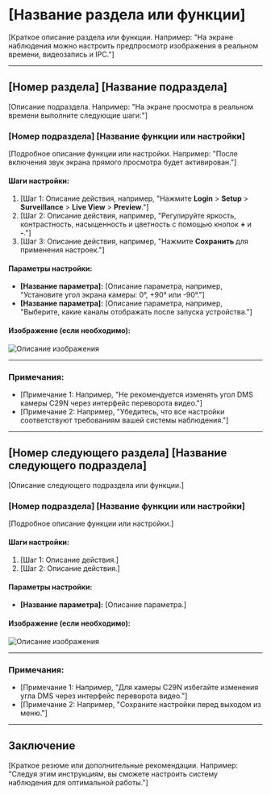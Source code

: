 # [Название раздела или функции]

[Краткое описание раздела или функции. Например: "На экране наблюдения можно настроить предпросмотр изображения в реальном времени, видеозапись и IPC."]

---

## [Номер раздела] [Название подраздела]

[Описание подраздела. Например: "На экране просмотра в реальном времени выполните следующие шаги:"]

### [Номер подраздела] [Название функции или настройки]

[Подробное описание функции или настройки. Например: "После включения звук экрана прямого просмотра будет активирован."]

#### Шаги настройки:
1. [Шаг 1: Описание действия, например, "Нажмите **Login** > **Setup** > **Surveillance** > **Live View** > **Preview**."]
2. [Шаг 2: Описание действия, например, "Регулируйте яркость, контрастность, насыщенность и цветность с помощью кнопок **+** и **-**."]
3. [Шаг 3: Описание действия, например, "Нажмите **Сохранить** для применения настроек."]

#### Параметры настройки:
- **[Название параметра]:** [Описание параметра, например, "Установите угол экрана камеры: 0°, +90° или -90°."]
- **[Название параметра]:** [Описание параметра, например, "Выберите, какие каналы отображать после запуска устройства."]

#### Изображение (если необходимо):
![Описание изображения](URL_изображения)

---

### Примечания:
- [Примечание 1: Например, "Не рекомендуется изменять угол DMS камеры С29N через интерфейс переворота видео."]
- [Примечание 2: Например, "Убедитесь, что все настройки соответствуют требованиям вашей системы наблюдения."]

---

## [Номер следующего раздела] [Название следующего подраздела]

[Описание следующего подраздела или функции.]

### [Номер подраздела] [Название функции или настройки]

[Подробное описание функции или настройки.]

#### Шаги настройки:
1. [Шаг 1: Описание действия.]
2. [Шаг 2: Описание действия.]

#### Параметры настройки:
- **[Название параметра]:** [Описание параметра.]

#### Изображение (если необходимо):
![Описание изображения](URL_изображения)

---

### Примечания:
- [Примечание 1: Например, "Для камеры С29N избегайте изменения угла DMS через интерфейс переворота видео."]
- [Примечание 2: Например, "Сохраните настройки перед выходом из меню."]

---

## Заключение

[Краткое резюме или дополнительные рекомендации. Например: "Следуя этим инструкциям, вы сможете настроить систему наблюдения для оптимальной работы."]